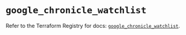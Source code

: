 # `google_chronicle_watchlist`

Refer to the Terraform Registry for docs: [`google_chronicle_watchlist`](https://registry.terraform.io/providers/hashicorp/google-beta/6.32.0/docs/resources/google_chronicle_watchlist).
